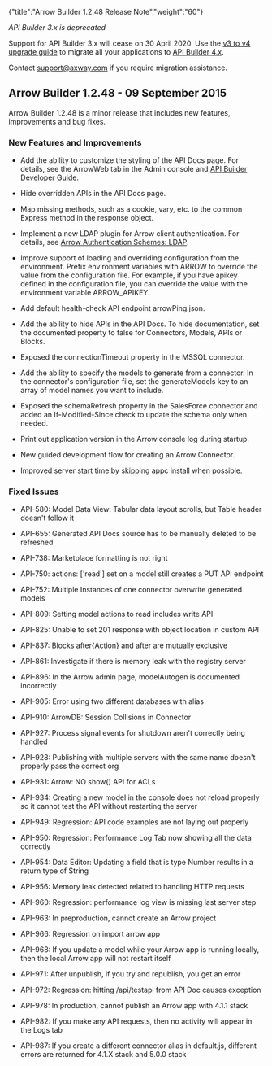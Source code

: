 {"title":"Arrow Builder 1.2.48 Release Note","weight":"60"}

*API Builder 3.x is deprecated*

Support for API Builder 3.x will cease on 30 April 2020. Use the [v3 to v4 upgrade guide](https://docs.axway.com/bundle/API_Builder_4x_allOS_en/page/api_builder_v3_to_v4_upgrade_guide.html) to migrate all your applications to [API Builder 4.x](https://docs.axway.com/bundle/API_Builder_4x_allOS_en/page/api_builder_getting_started_guide.html).

Contact [support@axway.com](mailto:support@axway.com) if you require migration assistance.

## Arrow Builder 1.2.48 - 09 September 2015

Arrow Builder 1.2.48 is a minor release that includes new features, improvements and bug fixes.

### New Features and Improvements

* Add the ability to customize the styling of the API Docs page. For details, see the ArrowWeb tab in the Admin console and [API Builder Developer Guide](/docs/appc/Axway_API_Builder/API_Builder/API_Builder_Developer_Guide/).

* Hide overridden APIs in the API Docs page.

* Map missing methods, such as a cookie, vary, etc. to the common Express method in the response object.

* Implement a new LDAP plugin for Arrow client authentication. For details, see [Arrow Authentication Schemes: LDAP](/docs/appc/Axway_API_Builder/API_Builder/API_Builder_Developer_Guide/API_Builder_Project/Configuration/Authentication_Schemes/#ldap).

* Improve support of loading and overriding configuration from the environment. Prefix environment variables with ARROW to override the value from the configuration file. For example, if you have apikey defined in the configuration file, you can override the value with the environment variable ARROW\_APIKEY.

* Add default health-check API endpoint arrowPing.json.

* Add the ability to hide APIs in the API Docs. To hide documentation, set the documented property to false for Connectors, Models, APIs or Blocks.

* Exposed the connectionTimeout property in the MSSQL connector.

* Add the ability to specify the models to generate from a connector. In the connector's configuration file, set the generateModels key to an array of model names you want to include.

* Exposed the schemaRefresh property in the SalesForce connector and added an If-Modified-Since check to update the schema only when needed.

* Print out application version in the Arrow console log during startup.

* New guided development flow for creating an Arrow Connector.

* Improved server start time by skipping appc install when possible.

### Fixed Issues

* API-580: Model Data View: Tabular data layout scrolls, but Table header doesn't follow it

* API-655: Generated API Docs source has to be manually deleted to be refreshed

* API-738: Marketplace formatting is not right

* API-750: actions: \['read'\] set on a model still creates a PUT API endpoint

* API-752: Multiple Instances of one connector overwrite generated models

* API-809: Setting model actions to read includes write API

* API-825: Unable to set 201 response with object location in custom API

* API-837: Blocks after{Action} and after are mutually exclusive

* API-861: Investigate if there is memory leak with the registry server

* API-896: In the Arrow admin page, modelAutogen is documented incorrectly

* API-905: Error using two different databases with alias

* API-910: ArrowDB: Session Collisions in Connector

* API-927: Process signal events for shutdown aren't correctly being handled

* API-928: Publishing with multiple servers with the same name doesn't properly pass the correct org

* API-931: Arrow: NO show() API for ACLs

* API-934: Creating a new model in the console does not reload properly so it cannot test the API without restarting the server

* API-949: Regression: API code examples are not laying out properly

* API-950: Regression: Performance Log Tab now showing all the data correctly

* API-954: Data Editor: Updating a field that is type Number results in a return type of String

* API-956: Memory leak detected related to handling HTTP requests

* API-960: Regression: performance log view is missing last server step

* API-963: In preproduction, cannot create an Arrow project

* API-966: Regression on import arrow app

* API-968: If you update a model while your Arrow app is running locally, then the local Arrow app will not restart itself

* API-971: After unpublish, if you try and republish, you get an error

* API-972: Regression: hitting /api/testapi from API Doc causes exception

* API-978: In production, cannot publish an Arrow app with 4.1.1 stack

* API-982: If you make any API requests, then no activity will appear in the Logs tab

* API-987: If you create a different connector alias in default.js, different errors are returned for 4.1.X stack and 5.0.0 stack
